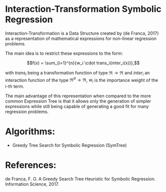 # Interaction-Transformation Symbolic Regression

Interaction-Transformation is a Data Structure created by (de Franca, 2017) as a representation of mathematical expressions for non-linear regression problems.

The main idea is to restrict these expressions to the form:

$$f(x) = \sum_{i=1}^{n}{w_i \cdot trans_i(inter_i(x))},$$

with $trans_i$ being a transformation function of type $\Re \rightarrow \Re$ and $inter_i$ an interaction function of the type $\Re^d \rightarrow \Re$, $w_i$ is the importance weight of the i-th term.

The main advantage of this representation when compared to the more common Expression Tree is that it allows only the generation of simpler expressions while still being capable of generating a good fit for many regression problems.

# Algorithms: 

- Greedy Tree Search for Symbolic Regression (SymTree)

# References:

de Franca, F. O. A Greedy Search Tree Heuristic for Symbolic Regression. Information Science, 2017.
